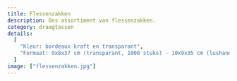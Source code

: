 ```yaml
---
title: Flessenzakken
description: Ons assortiment van flessenzakken.
category: draagtassen
details:
  [
    "Kleur: bordeaux kraft en transparant",
    "Formaat: 9x8x37 cm (transparant, 1000 stuks) - 10x9x35 cm (lushandvat, 25 stuks) - 10x8x41 cm (blokbodem kraft, 250 stuks)",
  ]
image: ["flessenzakken.jpg"]
---
```

